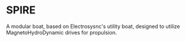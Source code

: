 # SPIRE
A modular boat, based on Electrosysnc's utility boat, designed to utilize MagnetoHydroDynamic drives for propulsion.
